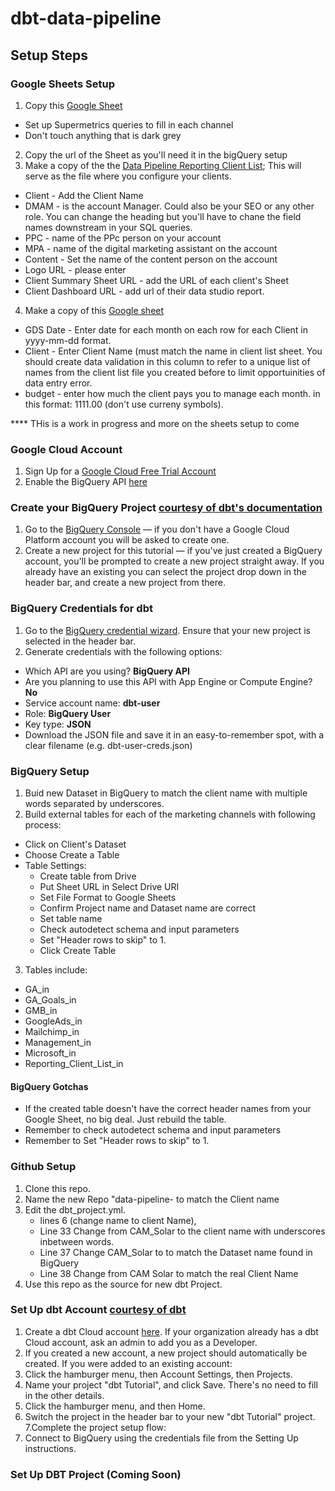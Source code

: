 # dbt-data-pipeline

## Setup Steps


### Google Sheets Setup
1. Copy this [Google Sheet](https://docs.google.com/spreadsheets/d/1EfFQGhvpjnEb5wUB3dRHQPNEwZq55w9rEAIqmejV92I/copy)
  * Set up Supermetrics queries to fill in each channel
  * Don't touch anything that is dark grey
2. Copy the url of the Sheet as you'll need it in the bigQuery setup
3. Make a copy of the the [Data Pipeline Reporting Client List](https://docs.google.com/spreadsheets/d/1JBsXYUCLM9qQ18pdXLH4pOpmra7nRtUVFsTmsKvLWOQ/copy);  This will serve as the file where you configure your clients.
  * Client - Add the Client Name
  * DMAM - is the account Manager.  Could also be your SEO or any other role.  You can change the heading but you'll have to chane the field names downstream in your SQL queries.
  * PPC - name of the PPc person on your account
  * MPA - name of the digital marketing assistant on the account
  * Content - Set the name of the content person on the account
  * Logo URL - please enter
  * Client Summary Sheet URL - add the URL of each client's Sheet
  * Client Dashboard URL - add url of their data studio report.
4. Make a copy of this [Google sheet](https://docs.google.com/spreadsheets/d/1PkOV-AzmeuVxmWAEaFRvj7dLUz7UTpCSiS4EDEERPVw/copy)
  * GDS Date - Enter date for each month on each row for each Client in yyyy-mm-dd format.
  * Client - Enter Client Name (must match the name in client list sheet.  You should create data validation in this column to refer to a unique list of names from the client list file you created before to limit opportuinities of data entry error.
  * budget - enter how much the client pays you to manage each month.  in this format: 1111.00 (don't use curreny symbols).

**** THis is a work in progress and more on the sheets setup to come 

### Google Cloud Account 
1. Sign Up for a [Google Cloud Free Trial Account](https://console.cloud.google.com/freetrial)
2. Enable the BigQuery API [here](https://console.cloud.google.com/apis/library/bigquery.googleapis.com?q=bigquery)

### Create your BigQuery Project [courtesy of dbt's documentation](https://docs.getdbt.com/tutorial/setting-up)
1. Go to the [BigQuery Console](https://console.cloud.google.com/bigquery) — if you don't have a Google Cloud Platform account you will be asked to create one.
2. Create a new project for this tutorial — if you've just created a BigQuery account, you'll be prompted to create a new project straight away. If you already have an existing you can select the project drop down in the header bar, and create a new project from there.

### BigQuery Credentials for dbt
1. Go to the [BigQuery credential wizard](https://console.cloud.google.com/apis/credentials/wizard). Ensure that your new project is selected in the header bar.
2. Generate credentials with the following options:
 * Which API are you using? **BigQuery API**
 * Are you planning to use this API with App Engine or Compute Engine? **No**
 * Service account name: **dbt-user**
 * Role: **BigQuery User**
 * Key type: **JSON**
 * Download the JSON file and save it in an easy-to-remember spot, with a clear filename (e.g. dbt-user-creds.json)

### BigQuery Setup
1. Buid new Dataset in BigQuery to match the client name with multiple words separated by underscores.
2. Build external tables for each of the marketing channels with following process:
  * Click on Client's Dataset
  * Choose Create a Table
  * Table Settings:
    * Create table from Drive
    * Put Sheet URL in Select Drive URI
    * Set File Format to Google Sheets
    * Confirm Project name and Dataset name are correct
    * Set table name
    * Check autodetect schema and input parameters
    * Set "Header rows to skip" to 1.
    * Click Create Table
3. Tables include:
  * GA_in
  * GA_Goals_in
  * GMB_in
  * GoogleAds_in
  * Mailchimp_in
  * Management_in
  * Microsoft_in
  * Reporting_Client_List_in

#### BigQuery Gotchas
* If the created table doesn't have the correct header names from your Google Sheet, no big deal.  Just rebuild the table.
* Remember to check autodetect schema and input parameters
* Remember to Set "Header rows to skip" to 1.

### Github Setup
1. Clone this repo.
2. Name the new Repo "data-pipeline-<clientname> to match the Client name 
3. Edit the dbt_project.yml.
   * lines 6 (change name to client Name), 
   * Line 33 Change from CAM_Solar to the client name with underscores inbetween words.
   * Line 37 Change CAM_Solar to to match the Dataset name found in BigQuery
   * Line 38 Change from CAM Solar to match the real Client Name
4. Use this repo as the source for new dbt Project.

### Set Up dbt Account [courtesy of dbt](https://docs.getdbt.com/tutorial/create-a-project-dbt-cloud/)
1. Create a dbt Cloud account [here](https://cloud.getdbt.com/signup/). If your organization already has a dbt Cloud account, ask an admin to add you as a Developer.
2. If you created a new account, a new project should automatically be created. If you were added to an existing account:
3. Click the hamburger menu, then Account Settings, then Projects.
4. Name your project "dbt Tutorial", and click Save. There's no need to fill in the other details.
5. Click the hamburger menu, and then Home.
6. Switch the project in the header bar to your new "dbt Tutorial" project.
7.Complete the project setup flow:
8. Connect to BigQuery using the credentials file from the Setting Up instructions.


### Set Up DBT Project (Coming Soon)




 
